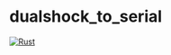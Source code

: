 # dualshock_to_serial

[![Rust](https://github.com/motii8128/dualshock_to_serial/actions/workflows/rust.yml/badge.svg)](https://github.com/motii8128/dualshock_to_serial/actions/workflows/rust.yml)
